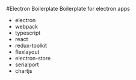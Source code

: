 #Electron Boilerplate
Boilerplate for electron apps

- electron
- webpack
- typescript
- react
- redux-toolkit
- flexlayout
- electron-store
- serialport
- chartjs
